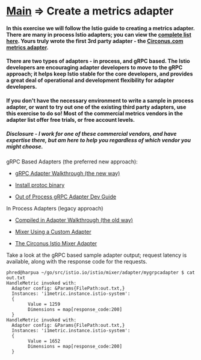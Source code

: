 # [Main](../#tutorial-exercises) => Create a metrics adapter

#### In this exercise we will follow the Istio guide to creating a metrics adapter. There are many in process Istio adapters; you can view the [complete list here](https://github.com/istio/istio/tree/master/mixer/adapter). Yours truly wrote the first 3rd party adapter - the [Circonus.com metrics adapter](https://github.com/istio/istio/tree/master/mixer/adapter/circonus).

#### There are two types of adapters - in process, and gRPC based. The Istio developers are encouraging adapter developers to move to the gRPC approach; it helps keep Istio stable for the core developers, and provides a great deal of operational and development flexibility for adapter developers.

#### If you don't have the necessary environment to write a sample in process adapter, or want to try out one of the existing third party adapters, use this exercise to do so! Most of the commercial metrics vendors in the adapter list offer free trials, or free account levels.

##### Disclosure - I work for one of these commercial vendors, and have expertise there, but am here to help you regardless of which vendor you might choose.


gRPC Based Adapters (the preferred new approach):

* [gRPC Adapter Walkthrough (the new way)](https://github.com/istio/istio/wiki/gRPC-Adapter-Walkthrough)

* [Install protoc binary](https://github.com/google/protobuf/releases/tag/v3.4.0)

* [Out of Process gRPC Adapter Dev Guide](https://github.com/istio/istio/wiki/Out-Of-Process-gRPC-Adapter-Dev-Guide)


In Process Adapters (legacy approach)
* [Compiled in Adapter Walkthrough (the old way)](https://github.com/istio/istio/wiki/Mixer-Adapter-Walkthrough)

* [Mixer Using a Custom Adapter](https://github.com/istio/istio/wiki/Mixer-Using-a-Custom-Adapter)

* [The Circonus Istio Mixer Adapter](https://www.circonus.com/2017/12/circonus-istio-mixer-adapter/)




Take a look at the gRPC based sample adapter output; request latency is available, along with the response code for the requests.
```
phred@harpua ~/go/src/istio.io/istio/mixer/adapter/mygrpcadapter $ cat out.txt
HandleMetric invoked with:
  Adapter config: &Params{FilePath:out.txt,}
  Instances: 'i1metric.instance.istio-system':
  {
		Value = 1259
		Dimensions = map[response_code:200]
  }
HandleMetric invoked with:
  Adapter config: &Params{FilePath:out.txt,}
  Instances: 'i1metric.instance.istio-system':
  {
		Value = 1652
		Dimensions = map[response_code:200]
  }
```
